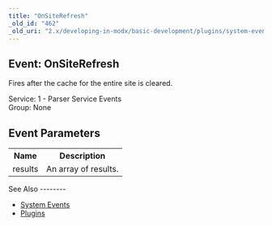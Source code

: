 ```yaml
---
title: "OnSiteRefresh"
_old_id: "462"
_old_uri: "2.x/developing-in-modx/basic-development/plugins/system-events/onsiterefresh"
---
```


Event: OnSiteRefresh
--------------------

Fires after the cache for the entire site is cleared.

Service: 1 - Parser Service Events   
Group: None

Event Parameters
----------------

<table><tbody><tr><th>Name</th><th>Description</th></tr><tr><td>results</td><td>An array of results.</td></tr></tbody></table>See Also
--------

- [System Events](developing-in-modx/basic-development/plugins/system-events "System Events")
- [Plugins](developing-in-modx/basic-development/plugins "Plugins")